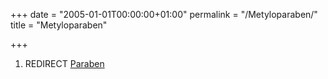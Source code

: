 +++
date = "2005-01-01T00:00:00+01:00"
permalink = "/Metyloparaben/"
title = "Metyloparaben"

+++

1.  REDIRECT [Paraben](/atopedia/Paraben "wikilink")
